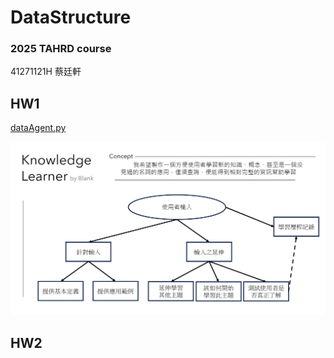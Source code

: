 # DataStructure
### 2025 TAHRD course

41271121H 蔡廷軒

## HW1
[dataAgent.py](https://github.com/BlankTsai/DataStructure/blob/main/dataAgent.py)

![StructureDesign](https://github.com/BlankTsai/DataStructure/blob/main/images/AiAgentStructureDesign.png)

## HW2

